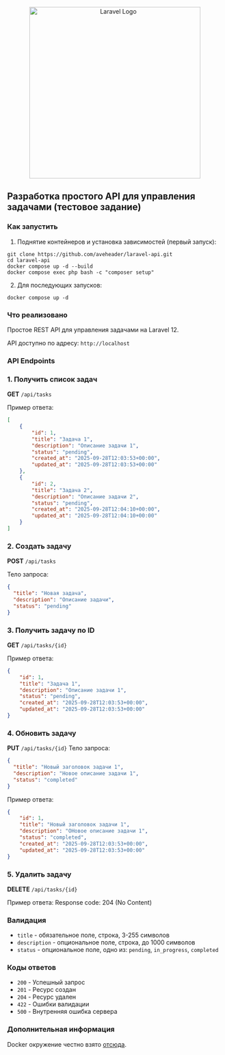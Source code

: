 <p align="center"><a href="https://laravel.com" target="_blank"><img src="https://raw.githubusercontent.com/laravel/art/master/logo-lockup/5%20SVG/2%20CMYK/1%20Full%20Color/laravel-logolockup-cmyk-red.svg" width="400" alt="Laravel Logo"></a></p>


## Разработка простого API для управления задачами (тестовое задание)

### Как запустить

1. Поднятие контейнеров и установка зависимостей (первый запуск):
```
git clone https://github.com/aveheader/laravel-api.git
cd laravel-api
docker compose up -d --build
docker compose exec php bash -c "composer setup"
```

2. Для последующих запусков:
```
docker compose up -d
```

### Что реализовано
Простое REST API для управления задачами на Laravel 12.

API доступно по адресу: `http://localhost`

### API Endpoints

### 1. Получить список задач
**GET** `/api/tasks`

Пример ответа:
```json
[
    {
        "id": 1,
        "title": "Задача 1",
        "description": "Описание задачи 1",
        "status": "pending",
        "created_at": "2025-09-28T12:03:53+00:00",
        "updated_at": "2025-09-28T12:03:53+00:00"
    },
    {
        "id": 2,
        "title": "Задача 2",
        "description": "Описание задачи 2",
        "status": "pending",
        "created_at": "2025-09-28T12:04:10+00:00",
        "updated_at": "2025-09-28T12:04:10+00:00"
    }
]
```

### 2. Создать задачу
**POST** `/api/tasks`

Тело запроса:
```json
{
  "title": "Новая задача",
  "description": "Описание задачи",
  "status": "pending"
}
```

### 3. Получить задачу по ID
**GET** `/api/tasks/{id}`

Пример ответа:
```json
{
    "id": 1,
    "title": "Задача 1",
    "description": "Описание задачи 1",
    "status": "pending",
    "created_at": "2025-09-28T12:03:53+00:00",
    "updated_at": "2025-09-28T12:03:53+00:00"
}
```

### 4. Обновить задачу
**PUT** `/api/tasks/{id}`
Тело запроса:
```json
{
  "title": "Новый заголовок задачи 1",
  "description": "Новое описание задачи 1",
  "status": "completed"
}
```

Пример ответа:
```json
{
    "id": 1,
    "title": "Новый заголовок задачи 1",
    "description": "ОНовое описание задачи 1",
    "status": "completed",
    "created_at": "2025-09-28T12:03:53+00:00",
    "updated_at": "2025-09-28T12:03:53+00:00"
}
```

### 5. Удалить задачу
**DELETE** `/api/tasks/{id}`

Пример ответа:
Response code: 204 (No Content)

### Валидация

- `title` - обязательное поле, строка, 3-255 символов
- `description` - опциональное поле, строка, до 1000 символов
- `status` - опциональное поле, одно из: `pending`, `in_progress`, `completed`


### Коды ответов

- `200` - Успешный запрос
- `201` - Ресурс создан
- `204` - Ресурс удален
- `422` - Ошибки валидации
- `500` - Внутренняя ошибка сервера

### Дополнительная информация

Docker окружение честно взято [отсюда](https://github.com/refactorian/laravel-docker).
